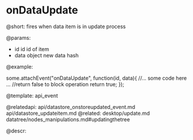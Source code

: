 onDataUpdate
=============


@short: fires when data item is in update process

@params:

- id  id  id of item
- data  object  new data hash

@example: 
	
some.attachEvent("onDataUpdate", function(id, data){
    //... some code here ... 
    //return false to block operation
    return true;
});

@template:	api_event

@relatedapi:
	api/datastore_onstoreupdated_event.md
    api/datastore_updateitem.md
@related: 
	desktop/update.md
    datatree/nodes_manipulations.md#updatingthetree
	
@descr:

